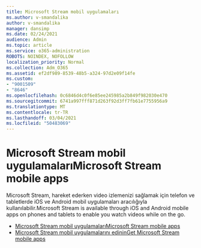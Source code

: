 ```yaml
---
title: Microsoft Stream mobil uygulamaları
ms.author: v-smandalika
author: v-smandalika
manager: dansimp
ms.date: 02/24/2021
audience: Admin
ms.topic: article
ms.service: o365-administration
ROBOTS: NOINDEX, NOFOLLOW
localization_priority: Normal
ms.collection: Adm_O365
ms.assetid: ef2df989-8539-48b5-a324-97d2e09f14fe
ms.custom:
- "9001509"
- "8646"
ms.openlocfilehash: 0c6846d4c0f6e85ee245985a2b849f982030e470
ms.sourcegitcommit: 6741a997fff871d263f92d3ff7fb61e7755956a9
ms.translationtype: MT
ms.contentlocale: tr-TR
ms.lasthandoff: 03/04/2021
ms.locfileid: "50483069"
---
```

# <a name="microsoft-stream-mobile-apps"></a><span data-ttu-id="9dac4-102">Microsoft Stream mobil uygulamaları</span><span class="sxs-lookup"><span data-stu-id="9dac4-102">Microsoft Stream mobile apps</span></span>

<span data-ttu-id="9dac4-103">Microsoft Stream, hareket ederken video izlemenizi sağlamak için telefon ve tabletlerde iOS ve Android mobil uygulamaları aracılığıyla kullanılabilir.</span><span class="sxs-lookup"><span data-stu-id="9dac4-103">Microsoft Stream is available through iOS and Android mobile apps on phones and tablets to enable you watch videos while on the go.</span></span>

- [<span data-ttu-id="9dac4-104">Microsoft Stream mobil uygulamaları</span><span class="sxs-lookup"><span data-stu-id="9dac4-104">Microsoft Stream mobile apps</span></span>](https://docs.microsoft.com/stream/mobile-apps-overview)
- [<span data-ttu-id="9dac4-105">Microsoft Stream mobil uygulamalarını edinin</span><span class="sxs-lookup"><span data-stu-id="9dac4-105">Get Microsoft Stream mobile apps</span></span>](https://docs.microsoft.com/stream/mobile-get-apps)
